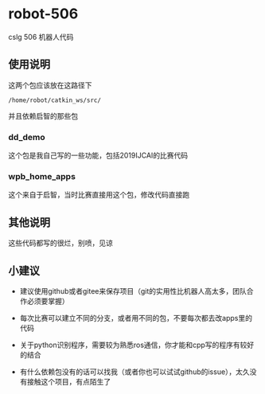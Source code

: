 # robot-506
cslg 506 机器人代码

## 使用说明

这两个包应该放在这路径下

`/home/robot/catkin_ws/src/`

并且依赖启智的那些包

### dd_demo

这个包是我自己写的一些功能，包括2019IJCAI的比赛代码

### wpb_home_apps

这个来自于启智，当时比赛直接用这个包，修改代码直接跑

## 其他说明

这些代码都写的很烂，别喷，见谅

## 小建议

- 建议使用github或者gitee来保存项目（git的实用性比机器人高太多，团队合作必须要掌握）

- 每次比赛可以建立不同的分支，或者用不同的包，不要每次都去改apps里的代码

- 关于python识别程序，需要较为熟悉ros通信，你才能和cpp写的程序有较好的结合
- 有什么依赖包没有的话可以找我（或者你也可以试试github的issue），太久没有接触这个项目，有点陌生了

